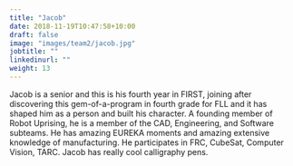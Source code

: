 ```yaml
---
title: "Jacob"
date: 2018-11-19T10:47:58+10:00
draft: false
image: "images/team2/jacob.jpg"
jobtitle: ""
linkedinurl: ""
weight: 13
---
```


Jacob is a senior and this is his fourth year in FIRST, joining after discovering this gem-of-a-program in fourth grade for FLL and it has shaped him as a person and built his character. A founding member of Robot Uprising, he is a member of the CAD, Engineering, and Software subteams. He has amazing EUREKA moments and amazing extensive knowledge of manufacturing. He participates in FRC, CubeSat, Computer Vision, TARC. Jacob has really cool calligraphy pens.
